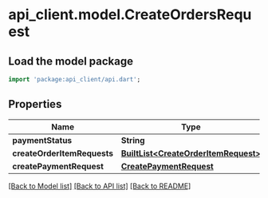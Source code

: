 # api_client.model.CreateOrdersRequest

## Load the model package
```dart
import 'package:api_client/api.dart';
```

## Properties
Name | Type | Description | Notes
------------ | ------------- | ------------- | -------------
**paymentStatus** | **String** |  | [optional] 
**createOrderItemRequests** | [**BuiltList&lt;CreateOrderItemRequest&gt;**](CreateOrderItemRequest.md) |  | [optional] 
**createPaymentRequest** | [**CreatePaymentRequest**](CreatePaymentRequest.md) |  | [optional] 

[[Back to Model list]](../README.md#documentation-for-models) [[Back to API list]](../README.md#documentation-for-api-endpoints) [[Back to README]](../README.md)


